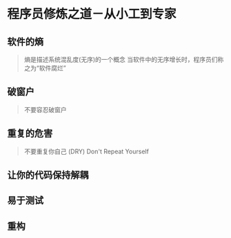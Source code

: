 # 程序员修炼之道－从小工到专家

## 软件的熵
> 熵是描述系统混乱度(无序)的一个概念
当软件中的无序增长时，程序员们称之为“软件腐烂”

## 破窗户
> 不要容忍破窗户

## 重复的危害
> 不要重复你自己 (DRY) Don't Repeat Yourself

## 让你的代码保持解耦

## 易于测试

## 重构